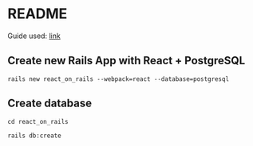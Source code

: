 # README

Guide used: [link](https://zayne.io/articles/how-to-build-a-crud-app-with-ruby-on-rails-and-react#GettingStarted)

## Create new Rails App with React + PostgreSQL

`rails new react_on_rails --webpack=react --database=postgresql`

## Create database

`cd react_on_rails`

`rails db:create`
